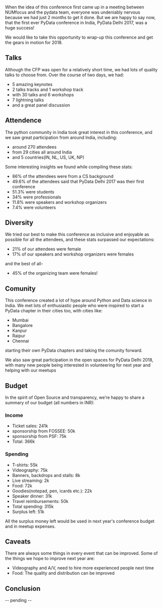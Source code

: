 


When the idea of this conference first came up in a meeting between NUMfocus and
the pydata team, everyone was undeniably nervous because we had just 2 months to
get it done. But we are happy to say now, that the first ever PyData conference in
India, PyData Delhi 2017, was a huge success!

We would like to take this opportunity to wrap-up this conference and get the
gears in motion for 2018.

## Talks

Although the CFP was open for a relatively short time, we had lots of quality
talks to choose from. Over the course of two days, we had:

- 5 amazing keynotes
- 2 talks tracks and 1 workshop track
- with 30 talks and 6 workshops
- 7 lightning talks
- and a great panel discussion

## Attendence

The python community in India took great interest in this conference, and we saw
great participation from around India, including:

- around 270 attendees
- from 29 cities all around India
- and 5 countries(IN, NL, US, UK, NP)

Some interesting insights we found while compiling these stats:

- 86% of the attendees were from a CS background
- 49.6% of the attendees said that PyData Delhi 2017 was their first conference
- 51.3% were students
- 34% were professionals
- 11.8% were speakers and workshop organizers
- 7.4% were volunteers 

## Diversity

We tried our best to make this conference as inclusive and enjoyable as possible
for all the attendees, and these stats surpassed our expectations:

- 21% of our attendees were female
- 17% of our speakers and workshop organizers were females

and the best of all-

- 45% of the organizing team were females!

## Comunity

This conference created a lot of hype around Python and Data science in India.
We met lots of enthusiastic people who were inspired to start a PyData chapter
in their cities too, with cities like:

- Mumbai
- Bangalore
- Kanpur
- Raipur
- Chennai

starting their own PyData chapters and taking the comunity forward.

We also saw great participation in the open spaces for PyData Delhi 2018, with
many new people being interested in volunteering for next year and helping with
our meetups

## Budget

In the spirit of Open Source and transparency, we’re happy to share a summary of
our budget (all numbers in INR):

### Income
- Ticket sales: 241k
- sponsorship from FOSSEE: 50k
- sponsorship from PSF: 75k
- Total: 366k

### Spending
- T-shirts: 55k
- Videography: 75k
- Banners, backdrops and stalls: 8k
- Live streaming: 2k
- Food: 72k
- Goodies(notepad, pen, icards etc.): 22k
- Speaker dinner: 31k
- Travel reimbursements: 50k
- Total spending: 315k
- Surplus left: 51k

All the surplus money left would be used in next year's conference budget and in
meetup expenses.

## Caveats

There are always some things in every event that can be improved. Some of the
things we hope to improve next year are:

- Videography and A/V, need to hire more experienced people next time
- Food: The quality and distribution can be improved

## Conclusion

-- pending --
